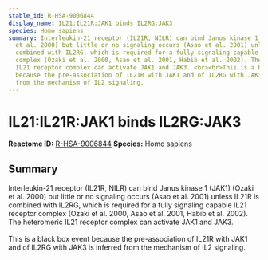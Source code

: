 ```yaml
---
stable_id: R-HSA-9006844
display_name: IL21:IL21R:JAK1 binds IL2RG:JAK3
species: Homo sapiens
summary: Interleukin-21 receptor (IL21R, NILR) can bind Janus kinase 1 (JAK1) (Ozaki
  et al. 2000) but little or no signaling occurs (Asao et al. 2001) unless IL21R is
  combined with IL2RG, which is required for a fully signaling capable IL21 receptor
  complex (Ozaki et al. 2000, Asao et al. 2001, Habib et al. 2002). The heteromeric
  IL21 receptor complex can activate JAK1 and JAK3. <br><br>This is a black box event
  because the pre-association of IL21R with JAK1 and of IL2RG with JAK3 is inferred
  from the mechanism of IL2 signaling.
---
```


# IL21:IL21R:JAK1 binds IL2RG:JAK3
**Reactome ID:** [R-HSA-9006844](https://reactome.org/content/detail/R-HSA-9006844)
**Species:** Homo sapiens

## Summary

Interleukin-21 receptor (IL21R, NILR) can bind Janus kinase 1 (JAK1) (Ozaki et al. 2000) but little or no signaling occurs (Asao et al. 2001) unless IL21R is combined with IL2RG, which is required for a fully signaling capable IL21 receptor complex (Ozaki et al. 2000, Asao et al. 2001, Habib et al. 2002). The heteromeric IL21 receptor complex can activate JAK1 and JAK3. <br><br>This is a black box event because the pre-association of IL21R with JAK1 and of IL2RG with JAK3 is inferred from the mechanism of IL2 signaling.
